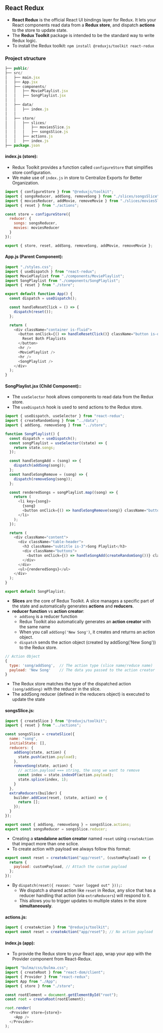 ## React Redux
- **React Redux** is the official React UI bindings layer for Redux. It lets your React components read data from a **Redux store**, and dispatch **actions** to the store to update state.
- The **Redux Toolkit** package is intended to be the standard way to write Redux logic.
- To install the Redux toolkit:
  `npm install @reduxjs/toolkit react-redux`
### Project structure
```javascript
├── public/
├── src/
│   ├── main.jsx
│   ├── App.jsx
│   ├── components/
│   │   ├── MoviePlaylist.jsx
│   │   ├── SongPlaylist.jsx
│   │
│   ├── data/
│   │   ├── index.js
│   │
│   ├── store/
│   │   ├── slices/
│   │   │   ├── moviesSlice.js
│   │   │   ├── songsSlice.js
│   │   ├── actions.js
│   │   ├── index.js
├── package.json
```
#### index.js (store):
- Redux Toolkit provides a function called `configureStore` that simplifies store configuration.
- We make use of `index.js` in store to Centralize Exports for Better Organization.
```javascript
import { configureStore } from "@reduxjs/toolkit";
import { songsReducer, addSong, removeSong } from "./slices/songsSlice";
import { moviesReducer, addMovie, removeMovie } from "./slices/moviesSlice";
import { reset } from "./actions";

const store = configureStore({
  reducer: {
    songs: songsReducer,
    movies: moviesReducer
  }
});

export { store, reset, addSong, removeSong, addMovie, removeMovie };
```
#### App.js (Parent Component):
```javascript
import "./styles.css";
import { useDispatch } from "react-redux";
import MoviePlaylist from "./components/MoviePlaylist";
import SongPlaylist from "./components/SongPlaylist";
import { reset } from "./store";

export default function App() {
  const dispatch = useDispatch();

  const handleResetClick = () => {
    dispatch(reset());
  };

  return (
    <div className="container is-fluid">
      <button onClick={() => handleResetClick()} className="button is-danger">
        Reset Both Playlists
      </button>
      <hr />
      <MoviePlaylist />
      <hr />
      <SongPlaylist />
    </div>
  );
}
```
#### SongPlaylist.jsx (Child Component)::
- The `useSelector` hook allows components to read data from the Redux store.
- The `useDispatch` hook is used to send actions to the Redux store.
```javascript
import { useDispatch, useSelector } from "react-redux";
import { createRandomSong } from "../data";
import { addSong, removeSong } from "../store";

function SongPlaylist() {
  const dispatch = useDispatch();
  const songPlaylist = useSelector((state) => {
    return state.songs;
  });

  const handleSongAdd = (song) => {
    dispatch(addSong(song));
  };
  const handleSongRemove = (song) => {
    dispatch(removeSong(song));
  };

  const renderedSongs = songPlaylist.map((song) => {
    return (
      <li key={song}>
        {song}
        <button onClick={() => handleSongRemove(song)} className="button is-danger">X</button>
      </li>
    );
  });

  return (
    <div className="content">
      <div className="table-header">
        <h3 className="subtitle is-3">Song Playlist</h3>
        <div className="buttons">
          <button onClick={() => handleSongAdd(createRandomSong())} className="button is-link">Add</button>
        </div>
      </div>
      <ul>{renderedSongs}</ul>
    </div>
  );
}

export default SongPlaylist;
```
- **Slices** are the core of Redux Toolkit. A slice manages a specific part of the state and automatically generates **actions** and **reducers**.
- **reducer function** vs **action creator**:
  - `addSong` is a reducer function
  - Redux Toolkit also automatically generates an **action creator** with the same name
  - When you call `addSong('New Song')`, it creates and returns an action object. 
  - `dispatch` sends the action object (created by addSong('New Song')) to the Redux store.
```javascript
// Action Object
{
  type: 'song/addSong',  // The action type (slice name/reduce name)
  payload: 'New Song'    // The data you passed to the action creator
}
```
  - The Redux store matches the type of the dispatched action `(song/addSong)` with the reducer in the slice.
  - The addSong reducer (defined in the reducers object) is executed to update the state
#### songsSlice.js:
```javascript
import { createSlice } from "@reduxjs/toolkit";
import { reset } from "../actions";

const songsSlice = createSlice({
  name: "song",
  initialState: [],
  reducers: {
    addSong(state, action) {
      state.push(action.payload);
    },
    removeSong(state, action) {
      // action.payload === string, the song we want to remove
      const index = state.indexOf(action.payload);
      state.splice(index, 1);
    }
  },
  extraReducers(builder) {
    builder.addCase(reset, (state, action) => {
      return [];
    });
  }
});

export const { addSong, removeSong } = songsSlice.actions;
export const songsReducer = songsSlice.reducer;
```
- Creating a **standalone action creator** named `reset` using `createAction` that impact more than one sclice.
- To create action with payload we always follow this format:
```javascript
export const reset = createAction("app/reset", (customPayload) => {
  return {
    payload: customPayload, // Attach the custom payload
  };
});
```
- By `dispatch(reset({ reason: "user logged out" }));`:
  - We dispatch a shared action like `reset` in Redux, any slice that has a reducer handling that action (via `extraReducers`) will respond to it.
  - This allows you to trigger updates to multiple states in the store **simultaneously**.
#### actions.js:
```javascript
import { createAction } from "@reduxjs/toolkit";
export const reset = createAction("app/reset"); // No action payload
```
#### index.js (app):
- To provide the Redux store to your React app, wrap your app with the Provider component from React-Redux.
```javascript
import "bulma/css/bulma.css";
import { createRoot } from "react-dom/client";
import { Provider } from "react-redux";
import App from "./App";
import { store } from "./store";

const rootElement = document.getElementById("root");
const root = createRoot(rootElement);

root.render(
  <Provider store={store}>
    <App />
  </Provider>
);
```
